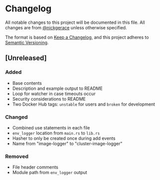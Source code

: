 # Changelog

All notable changes to this project will be documented in this file.
All changes are from [@nickgerace](https://github.com/nickgerace) unless otherwise specified.

The format is based on [Keep a Changelog](https://keepachangelog.com/en/1.0.0/), and this project adheres to [Semantic Versioning](https://semver.org/spec/v2.0.0.html).

## [Unreleased]
<!--The latest version contains all changes.-->

### Added

- Base contents
- Description and example output to README
- Loop for watcher in case timeouts occur
- Security considerations to README
- Two Docker Hub tags: `unstable` for users and `broken` for development

### Changed

- Combined use statements in each file
- `env_logger` location from `main.rs` to `lib.rs`
- Hasher to only be created once during add events
- Name from "image-logger" to "cluster-image-logger"

### Removed

- File header comments
- Module path from `env_logger` output
